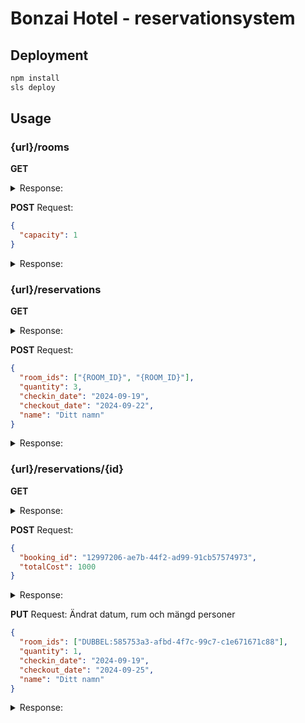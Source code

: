 # Bonzai Hotel - reservationsystem

## Deployment

```bash
npm install
sls deploy
```

## Usage

### {url}/rooms

**GET**

<details>
<summary>Response:</summary>

```json
[
  {
    "capacity": 2,
    "price": 1000,
    "room_id": "DUBBEL:f80ad0a3-2405-4270-8bcc-99fcea6c6961",
    "type": "ROOM"
  },
  {
    "capacity": 1,
    "price": 500,
    "room_id": "ENKEL:bd1734c6-3898-4224-8804-4aeba4ff1263",
    "type": "ROOM"
  }
]
```

</details>

**POST**
Request:

```json
{
  "capacity": 1
}
```

<details>
<summary>Response:</summary>

```json
{
  "type": "ROOM",
  "room_id": "ENKEL:6268da18-fbb8-4048-8f57-9f25e527d41d",
  "price": 500,
  "capacity": 1
}
```

</details>

### {url}/reservations

**GET**

<details>
<summary>Response:</summary>

```json
[
  {
    "quantity": 1,
    "checkout_date": "2024-10-07T00:00:00.000Z",
    "total_cost": 1000,
    "checkin_date": "2024-10-06T00:00:00.000Z",
    "type": "RESERVATION",
    "booking_id": "b3121826-dd67-490d-9a13-5291abca0f28",
    "room_ids": ["DUBBEL:757f6d7f-b9fd-4640-a39c-33b07cd7d4e8"]
  }
]
```

</details>

**POST**
Request:

```json
{
  "room_ids": ["{ROOM_ID}", "{ROOM_ID}"],
  "quantity": 3,
  "checkin_date": "2024-09-19",
  "checkout_date": "2024-09-22",
  "name": "Ditt namn"
}
```

<details>
<summary>Response:</summary>

```json
{
  "booking_id": "33c16f19-4608-4a88-9ef7-20e0a2778dab",
  "totalCost": 3000
}
```

</details>

### {url}/reservations/{id}

**GET**

<details>
<summary>Response:</summary>

```json
{
  "quantity": 2,
  "checkout_date": "2024-09-22T00:00:00.000Z",
  "booking_id": "33c16f19-4608-4a88-9ef7-20e0a2778dab",
  "booker": "Ditt namn",
  "total_cost": 3000,
  "checkin_date": "2024-09-19T00:00:00.000Z",
  "type": "RESERVATION",
  "room_ids": ["DUBBEL:585753a3-afbd-4f7c-99c7-c1e671671c88"]
}
```

</details>

**POST**
Request:

```json
{
  "booking_id": "12997206-ae7b-44f2-ad99-91cb57574973",
  "totalCost": 1000
}
```

<details>
<summary>Response:</summary>

```json
{
  "booking_id": "12997206-ae7b-44f2-ad99-91cb57574973",
  "totalCost": 1000
}
```

</details>

**PUT**
Request:
Ändrat datum, rum och mängd personer

```json
{
  "room_ids": ["DUBBEL:585753a3-afbd-4f7c-99c7-c1e671671c88"],
  "quantity": 1,
  "checkin_date": "2024-09-19",
  "checkout_date": "2024-09-25",
  "name": "Ditt namn"
}
```

<details>
<summary>Response:</summary>

```json
{
  "booking_id": "12997206-ae7b-44f2-ad99-91cb57574973",
  "totalCost": 1000,
  "message": "Successfully updated reservation."
}
```

</details>

